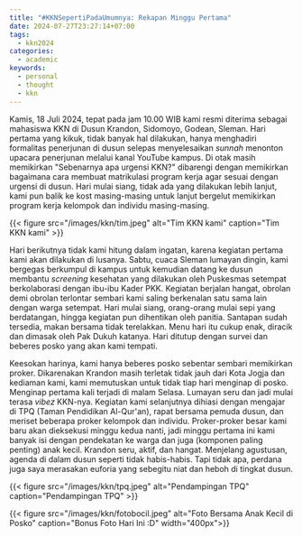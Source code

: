 ```yaml
---
title: "#KKNSepertiPadaUmumnya: Rekapan Minggu Pertama"
date: 2024-07-27T23:27:14+07:00
tags:
  - kkn2024
categories:
  - academic
keywords:
  - personal
  - thought
  - kkn
---
```


Kamis, 18 Juli 2024, tepat pada jam 10.00 WIB kami resmi diterima sebagai mahasiswa KKN di Dusun Krandon, Sidomoyo, Godean, Sleman. Hari pertama yang kikuk, tidak banyak hal dilakukan, hanya menghadiri formalitas penerjunan di dusun selepas menyelesaikan _sunnah_ menonton upacara penerjunan melalui kanal YouTube kampus. Di otak masih memikirkan "Sebenarnya apa urgensi KKN?" dibarengi dengan memikirkan bagaimana cara membuat matrikulasi program kerja agar sesuai dengan urgensi di dusun. Hari mulai siang, tidak ada yang dilakukan lebih lanjut, kami pun balik ke kost masing-masing untuk lanjut bergelut memikirkan program kerja kelompok dan individu masing-masing.

{{< figure src="/images/kkn/tim.jpeg" alt="Tim KKN kami" caption="Tim KKN kami" >}}

Hari berikutnya tidak kami hitung dalam ingatan, karena kegiatan pertama kami akan dilakukan di lusanya. Sabtu, cuaca Sleman lumayan dingin, kami bergegas berkumpul di kampus untuk kemudian datang ke dusun membantu _screening_ kesehatan yang dilakukan oleh Puskesmas setempat berkolaborasi dengan ibu-ibu Kader PKK. Kegiatan berjalan hangat, obrolan demi obrolan terlontar sembari kami saling berkenalan satu sama lain dengan warga setempat. Hari mulai siang, orang-orang mulai sepi yang berdatangan, hingga kegiatan pun dihentikan oleh panitia. Santapan sudah tersedia, makan bersama tidak terelakkan. Menu hari itu cukup enak, diracik dan dimasak oleh Pak Dukuh katanya. Hari ditutup dengan survei dan beberes posko yang akan kami tempati.

Keesokan harinya, kami hanya beberes posko sebentar sembari memikirkan proker. Dikarenakan Krandon masih terletak tidak jauh dari Kota Jogja dan kediaman kami, kami memutuskan untuk tidak tiap hari menginap di posko. Menginap pertama kali terjadi di malam Selasa. Lumayan seru dan jadi mulai terasa _vibez_ KKN-nya. Kegiatan kami selanjutnya dihiasi dengan mengajar di TPQ (Taman Pendidikan Al-Qur'an), rapat bersama pemuda dusun, dan meriset beberapa proker kelompok dan individu. Proker-proker besar kami baru akan dieksekusi minggu kedua nanti, jadi minggu pertama ini kami banyak isi dengan pendekatan ke warga dan juga (komponen paling penting) anak kecil. Krandon seru, aktif, dan hangat. Menjelang agustusan, agenda di dalam dusun seperti tidak habis-habis. Tapi tidak apa, perdana juga saya merasakan euforia yang sebegitu niat dan heboh di tingkat dusun.

{{< figure src="/images/kkn/tpq.jpeg" alt="Pendampingan TPQ" caption="Pendampingan TPQ" >}}

{{< figure src="/images/kkn/fotobocil.jpeg" alt="Foto Bersama Anak Kecil di Posko" caption="Bonus Foto Hari Ini :D"  width="400px">}}
